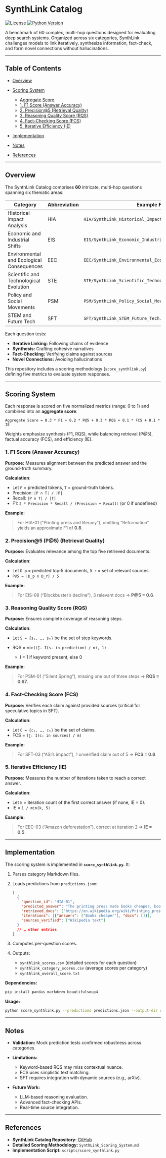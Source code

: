# SynthLink Catalog

[![License](https://img.shields.io/badge/license-MIT-blue.svg)](LICENSE) [![Python Version](https://img.shields.io/badge/python-%3E%3D3.7-blue)](https://www.python.org/)

A benchmark of 60 complex, multi-hop questions designed for evaluating deep search systems. Organized across six categories, SynthLink challenges models to link iteratively, synthesize information, fact-check, and form novel connections without hallucinations.

---

## Table of Contents

* [Overview](#overview)
* [Scoring System](#scoring-system)

  * [Aggregate Score](#aggregate-score)
  * [1. F1 Score (Answer Accuracy)](#1-f1-score-answer-accuracy)
  * [2. Precision@5 (Retrieval Quality)](#2-precision5-retrieval-quality)
  * [3. Reasoning Quality Score (RQS)](#3-reasoning-quality-score-rqs)
  * [4. Fact-Checking Score (FCS)](#4-fact-checking-score-fcs)
  * [5. Iterative Efficiency (IE)](#5-iterative-efficiency-ie)
* [Implementation](#implementation)
* [Notes](#notes)
* [References](#references)

---

## Overview

The SynthLink Catalog comprises **60** intricate, multi-hop questions spanning six thematic areas:

| Category                                  | Abbreviation | Example File                                             |
| ----------------------------------------- | ------------ | -------------------------------------------------------- |
| Historical Impact Analysis                | HIA          | `HIA/SynthLink_Historical_Impact_Analysis.md`            |
| Economic and Industrial Shifts            | EIS          | `EIS/SynthLink_Economic_Industrial_Shifts.md`            |
| Environmental and Ecological Consequences | EEC          | `EEC/SynthLink_Environmental_Ecological_Consequences.md` |
| Scientific and Technological Evolution    | STE          | `STE/SynthLink_Scientific_Technological_Evolution.md`    |
| Policy and Social Movements               | PSM          | `PSM/SynthLink_Policy_Social_Movements.md`               |
| STEM and Future Tech                      | SFT          | `SFT/SynthLink_STEM_Future_Tech.md`                      |

Each question tests:

* **Iterative Linking:** Following chains of evidence
* **Synthesis:** Crafting cohesive narratives
* **Fact-Checking:** Verifying claims against sources
* **Novel Connections:** Avoiding hallucinations

This repository includes a scoring methodology (`score_synthlink.py`) defining five metrics to evaluate system responses.

---

## Scoring System

Each response is scored on five normalized metrics (range: 0 to 1) and combined into an **aggregate score**:

```text
Aggregate Score = 0.3 * F1 + 0.2 * P@5 + 0.3 * RQS + 0.1 * FCS + 0.1 * IE
```

Weights emphasize synthesis (F1, RQS), while balancing retrieval (P\@5), factual accuracy (FCS), and efficiency (IE).

### 1. F1 Score (Answer Accuracy)

**Purpose:** Measures alignment between the predicted answer and the ground-truth summary.

**Calculation:**

* Let `P` = predicted tokens, `T` = ground-truth tokens.
* Precision: `|P ∩ T| / |P|`
* Recall: `|P ∩ T| / |T|`
* F1: `2 * Precision * Recall / (Precision + Recall)` (or 0 if undefined)

**Example:**

> For HIA-01 (“Printing press and literacy”), omitting “Reformation” yields an approximate F1 of **0.8**.

### 2. Precision\@5 (P\@5) (Retrieval Quality)

**Purpose:** Evaluates relevance among the top five retrieved documents.

**Calculation:**

* Let `D_p` = predicted top‑5 documents, `D_r` = set of relevant sources.
* `P@5 = |D_p ∩ D_r| / 5`

**Example:**

> For EIS-09 (“Blockbuster’s decline”), 3 relevant docs ⇒ **P\@5 = 0.6**.

### 3. Reasoning Quality Score (RQS)

**Purpose:** Ensures complete coverage of reasoning steps.

**Calculation:**

* Let `S = {s₁, …, sₙ}` be the set of step keywords.
* RQS = `min((∑ᵢ I(sᵢ in prediction) / n), 1)`

  * I = 1 if keyword present, else 0

**Example:**

> For PSM-01 (“Silent Spring”), missing one out of three steps ⇒ **RQS = 0.67**.

### 4. Fact-Checking Score (FCS)

**Purpose:** Verifies each claim against provided sources (critical for speculative topics in SFT).

**Calculation:**

* Let `C = {c₁, …, cₘ}` be the set of claims.
* FCS = `(∑ᵢ I(cᵢ in sources) / m)`

**Example:**

> For SFT-03 (“ASI’s impact”), 1 unverified claim out of 5 ⇒ **FCS = 0.8**.

### 5. Iterative Efficiency (IE)

**Purpose:** Measures the number of iterations taken to reach a correct answer.

**Calculation:**

* Let `k` = iteration count of the first correct answer (if none, IE = 0).
* IE = `1 / min(k, 5)`

**Example:**

> For EEC-03 (“Amazon deforestation”), correct at iteration 2 ⇒ **IE = 0.5**.

---

## Implementation

The scoring system is implemented in **`score_synthlink.py`**. It:

1. Parses category Markdown files.

2. Loads predictions from `predictions.json`:

   ```json
   [
     {
       "question_id": "HIA-01",
       "predicted_answer": "The printing press made books cheaper, boosting literacy.",
       "retrieved_docs": ["https://en.wikipedia.org/wiki/Printing_press"],
       "iterations": [{"answers": ["Books cheaper"], "docs": []}],
       "sources_verified": ["Wikipedia text"]
     }
     // … other entries
   ]
   ```

3. Computes per-question scores.

4. Outputs:

   * `synthlink_scores.csv` (detailed scores for each question)
   * `synthlink_category_scores.csv` (average scores per category)
   * `synthlink_overall_score.txt`

**Dependencies:**

```bash
pip install pandas markdown beautifulsoup4
```

**Usage:**

```bash
python score_synthlink.py --predictions predictions.json --output-dir results/
```

---

## Notes

* **Validation:** Mock prediction tests confirmed robustness across categories.
* **Limitations:**

  * Keyword-based RQS may miss contextual nuance.
  * FCS uses simplistic text matching.
  * SFT requires integration with dynamic sources (e.g., arXiv).
* **Future Work:**

  * LLM-based reasoning evaluation.
  * Advanced fact-checking APIs.
  * Real-time source integration.

---

## References

* **SynthLink Catalog Repository:** [GitHub](https://github.com/your-org/synthlink-catalog)
* **Detailed Scoring Methodology:** `SynthLink_Scoring_System.md`
* **Implementation Script:** `scripts/score_synthlink.py`
